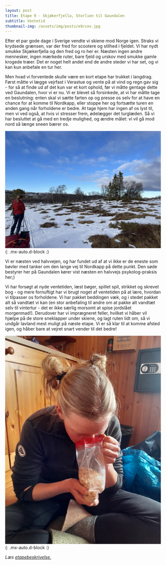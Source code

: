 ```yaml
---
layout: post
title: Etape 9 - Skjækerfjella, Storlien til Gaundalen 
subtitle: Ventetid
thumbnail-img: /assets/img/posts/e9/cov.jpg
---
```

Efter et par gode dage i Sverige vendte vi skiene mod Norge igen. Straks vi krydsede grænsen, var der fred for scootere og stilhed i fjeldet. Vi har nydt smukke Skjækerfjella og den fred og ro her er. Næsten ingen andre mennesker, ingen mærkede ruter, bare fjeld og urskov med smukke gamle krogede træer. Det er noget helt andet end de andre steder vi har set, og vi kan kun anbefale en tur her.

Men hvad vi forventede skulle være en kort etape har trukket i langdrag. Først måtte vi lægge vejrfast i Verastue og vente på at vind og regn gav sig - for så at finde ud af det kun var et kort ophold, før vi måtte gentage dette ved Gaundalen, hvor vi er nu. Vi er blevet så forsinkede, at vi har måtte tage en beslutning: enten skal vi sætte farten op og presse os selv for at have en chance for at komme til Nordkapp, eller stoppe her og fortsætte turen en anden gang når forholdene er bedre. At tage hjem har ingen af os lyst til, men vi ved også, at hvis vi stresser frem, ødelægger det turglæden. Så vi har besluttet at gå med en tredje mulighed, og ændre målet: vi vil gå mod nord så længe sneen bærer os.

![Bål](/assets/img/posts/e9/2.jpg){: .mx-auto.d-block :}


Vi er næsten ved halvvejen, og har fundet ud af at vi ikke er de eneste som bøvler med tanker om den lange vej til Nordkapp på dette punkt. Den søde bestyrer her på Gaundalen kører vist næsten en halvvejs psykolog-praksis her;) 

Vi har forsøgt at nyde ventetiden, læst bøger, spillet spil, strikket og skrevet bog - og mere fornuftigt har vi brugt noget af ventetiden på at lære, hvordan vi tilpasser os forholdene. Vi har pakket beddingen væk, og i stedet pakket alt så vandtæt vi kan (en stor anbefaling til andre om at pakke alt vandtæt selv til vintertur - det er ikke særlig morsomt at spise jordslået morgenmad!). Derudover har vi imprægneret feller, hvilket vi håber vil hjælpe på de store sneklapper under skiene, og lagt ruten lidt om, så vi undgår lavland mest muligt på næste etape. Vi er så klar til at komme afsted igen, og håber bare at vejret snart vender til det bedre!

![Havregryn](/assets/img/posts/e9/1.jpg){: .mx-auto.d-block :}

*Læs [etapebeskrivelse.](/rute/#skjakerfjella)*